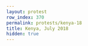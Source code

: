 ```yaml
---
layout: protest
row_index: 370
permalink: protests/kenya-18
title: Kenya, July 2018
hidden: true
---
```

